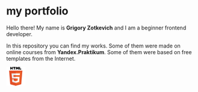 # my portfolio
Hello there! My name is **Grigory Zotkevich** and I am a beginner frontend developer.

In this repository you can find my works. Some of them were made on online courses from **Yandex.Praktikum**.
Some of them were based on free templates from the Internet. 

<img src="https://github.com/quis0/my-portfolio/blob/master/images/HTML5-logo.svg" width="50" height="50" />

